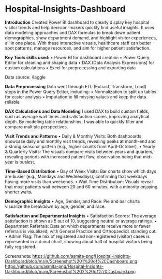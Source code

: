 # Hospital-Insights-Dashboard

**Introduction**
Created Power BI dashboard to clearly display key hospital visitor trends and help decision-makers quickly find useful insights. It uses data modeling approaches and DAX formulas to break down patient demographics, show department demand, and highlight visitor experiences, all in one place. With these interactive visuals, healthcare staff can better spot patterns, manage resources, and aim for higher patient satisfaction.

**Key Tools  skills used:** 
•	Power BI for dashboard creation
•	Power Query Editor for cleaning and shaping data
•	DAX (Data Analysis Expressions) for custom calculations
•	Excel for preprocessing and exporting data

Data source: Kaggle

**Data Preprocessing**
Data went through ETL (Extract, Transform, Load) steps in the Power Query Editor, including:
•	Normalization to split up tables for easier analysis
•	Imputation to fill missing values and keep the data reliable

**DAX Calculations and Data Modeling**
I used DAX to build custom fields, such as average wait times and satisfaction scores, improving analytical depth. By modeling table relationships, I was able to quickly filter and compare multiple perspectives.

**Visit Trends and Patterns**
•	Daily & Monthly Visits: Both dashboards showcase daily and monthly visit trends, revealing peaks at month-end and a strong seasonal pattern (e.g., higher counts from April–October).
•	Yearly & Quarterly Visits: The visuals compare visits between years and quarters, revealing periods with increased patient flow, observation being that mid-year is busiest.

**Time-Based Distribution**
•	Day of Week Visits: Bar charts show which days are busier (e.g., Mondays and Wednesdays), confirming that weekdays having more visits than weekends.
•	Wait Time Distribution: Visuals reveal that most patients wait between 20 and 60 minutes, with a minority enjoying shorter waits.

**Demographic Insights**
•	Age, Gender, and Race: Pie and bar charts visualize the breakdown by age, gender, and race.

**Satisfaction and Departmental Insights**
•	Satisfaction Scores: The average satisfaction is shown as 5 out of 10, suggesting neutral or average ratings.
•	Department Referrals: Data on which departments receive more or fewer referrals is visualized, with General Practice and Orthopaedics standing out.
•	Admin Flag: The mix of registered and non-registered (visitor) cases is represented in a donut chart, showing about half of hospital visitors being fully registered.

Screenshots:
https://github.com/asmita-png/Hospital-Insights-Dashboard/blob/main/Screenshot%201%20of%20Dashboard.png
https://github.com/asmita-png/Hospital-Insights-Dashboard/blob/main/Screenshot%202%20of%20Dasboard.png
